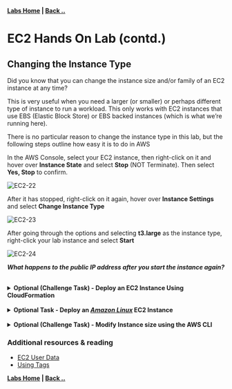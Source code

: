 **[Labs Home](../README.md) | [Back ..](TestingAccess.md)**

# **EC2 Hands On Lab (contd.)**
## **Changing the Instance Type**



Did you know that you can change the instance size and/or family of an EC2 instance at any time? 

This is very useful when you need a larger (or smaller) or perhaps different type of instance to run a workload. This only works with EC2 instances that use EBS (Elastic Block Store) or EBS backed instances (which is what we’re running here).  

There is no particular reason to change the instance type in this lab, but the following steps outline how easy it is to do in AWS

In the AWS Console, select your EC2 instance, then right-click on it and hover over **Instance State** and select **Stop** (NOT Terminate).  Then select **Yes, Stop** to confirm.

![EC2-22](ec2-22.png)

After it has stopped, right-click on it again, hover over **Instance Settings** and select **Change Instance Type**

![EC2-23](ec2-23.png)

After going through the options and selecting **t3.large** as the instance type, right-click your lab instance and select **Start**

![EC2-24](ec2-24.png)

**_What happens to the public IP address after you start the instance again?_**

<br>
<Details>
<Summary><b>Optional (Challenge Task) - Deploy an EC2 Instance Using CloudFormation</b></Summary>
<br>
The challenge here is to deploy an EC2 instance into the VPC we created earlier using code rather than through the console.  In order to do this you will:
<br>

* Create a t3.medium Windows EC2 Instance
* Tag it with the name "[Your Name] Web Server"
* Deploy it into the Public Subnet of the VPC we created earlier in this module
* Assign the Security Group _([Your Name] Web Server SG)_ we created earlier to the EC2 Instance
* Allocate an ElasticIP address to the EC2 Instance
* Test if we can browse to the website on the EC2 Instance

Use this CloudFormation Template as a starting point:

```yaml
AWSTemplateFormatVersion: 2010-09-09
Resources:
  Ec2Instance:
    Type: AWS::EC2::Instance
    Properties:
      ...
      ...
      UserData:
        'Fn::Base64':
          !Sub |
            <powershell>
            Import-Module ServerManager;
            Install-WindowsFeature Web-Server -IncludeManagementTools -IncludeAllSubFeature
            remove-item -recurse c:\inetpub\wwwroot\*
            (New-Object System.Net.WebClient).DownloadFile("https://immersionday-labs.s3.amazonaws.com/ec2-windows.zip", "c:\inetpub\wwwroot\ec2-windows.zip")

            $shell = new-object -com shell.application
            $zip = $shell.NameSpace("c:\inetpub\wwwroot\ec2-windows.zip")
            foreach($item in $zip.items())
            {
              $shell.Namespace("c:\inetpub\wwwroot\").copyhere($item)
            }
            Start-Process "iisreset.exe" -NoNewWindow -Wait

            Import-Module NetSecurity;
            Set-NetFirewallRule -DisplayName "File and Printer Sharing (Echo Request - ICMPv4-In)" -enabled True
            </powershell>
      ...
      ...
  EIpAddress:
    Type:
  EIpAssociation:
    Type:
    Properties:
      InstanceId:
      EIP:
  Outputs:
    InstanceId:
      Description: InstanceID of the new EC2 Instance.
      Value: !Ref 'Ec2Instance'
  InstanceIpAddress:
    Description: Public IP Address of the EC2 Instance.
    Value: !Ref 'EIpAddress'
```
<br>
<b>Resources & Documentation</b>

* [EC2 Instance CFN Documentation](https://docs.aws.amazon.com/AWSCloudFormation/latest/UserGuide/aws-properties-ec2-instance.html)
* [Elastic IP Address CFN Documentation](https://docs.aws.amazon.com/AWSCloudFormation/latest/UserGuide/aws-properties-ec2-eip.html)
* [Elastic IP Allocation CFN Documentation](https://docs.aws.amazon.com/AWSCloudFormation/latest/UserGuide/aws-properties-ec2-eip-association.html)
* [Resource Tags using CFN](https://docs.aws.amazon.com/AWSCloudFormation/latest/UserGuide/aws-properties-resource-tags.html)

</Details>
<br>
<Details>
<Summary><b>Optional Task - Deploy an <i><u>Amazon Linux</u></i> EC2 Instance</b></Summary>
<br>
Modify the CloudFormation Template you created above to deploy an Amazon Linux EC2 Instance.  Use the code below in the user data section to deploy a webserver on the instance.

```bash
#include
https://s3.amazonaws.com/immersionday-labs/bootstrap.sh
```

</Details>
<br>
<Details>
<Summary><b>Optional (Challenge Task) - Modify Instance size using the AWS CLI</b></Summary>

To complete this task you will need to:
* First, stop the instance using the AWS CLI
* Use the *"modify-instance-attribute"* command to change the size of the instance

```bash
bash-3.2$ aws ec2 stop-instances .....
bash-3.2$ aws ec2 modify-instance-attribute ....
```

<br>
<b>Resources & Documentation</b>

* [AWS CLI Documentation](https://docs.aws.amazon.com/cli/latest/userguide/cli-services-ec2-instances.html)
* [modify-instance-attribute documentation](https://docs.aws.amazon.com/cli/latest/reference/ec2/modify-instance-attribute.html)

</Details>

### Additional resources & reading

* [EC2 User Data](http://docs.aws.amazon.com/AWSEC2/latest/WindowsGuide/ec2-instance-metadata.html)
* [Using Tags](http://docs.aws.amazon.com/AWSEC2/latest/UserGuide/Using_Tags.html)

**[Labs Home](../README.md) | [Back ..](TestingAccess.md)**